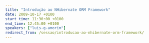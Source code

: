 ```yaml
---
title: "Introdução ao NHibernate ORM Framework"
date: 2009-10-17 +0100
start_time: 11:30:00 +0100
end_time: 12:45:00 +0100
speakers: ["luis-g-amorim"]
redirect_from: /sessao/introducao-ao-nhibernate-orm-framework/
---
```


